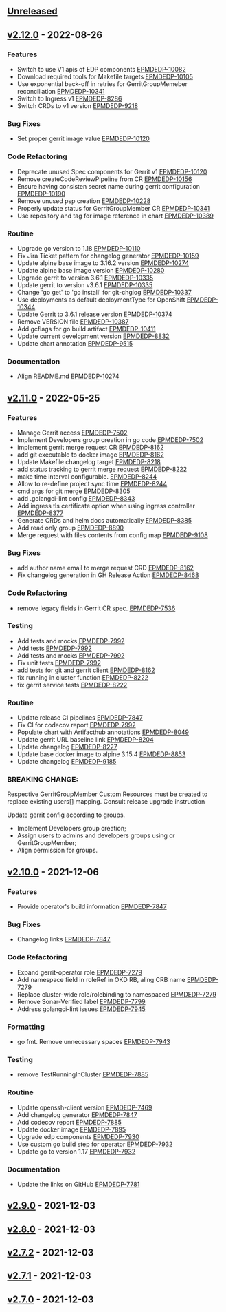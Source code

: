<a name="unreleased"></a>
## [Unreleased]


<a name="v2.12.0"></a>
## [v2.12.0] - 2022-08-26
### Features

- Switch to use V1 apis of EDP components [EPMDEDP-10082](https://jiraeu.epam.com/browse/EPMDEDP-10082)
- Download required tools for Makefile targets [EPMDEDP-10105](https://jiraeu.epam.com/browse/EPMDEDP-10105)
- Use exponential back-off in retries for GerritGroupMemeber reconciliation [EPMDEDP-10341](https://jiraeu.epam.com/browse/EPMDEDP-10341)
- Switch to Ingress v1 [EPMDEDP-8286](https://jiraeu.epam.com/browse/EPMDEDP-8286)
- Switch CRDs to v1 version [EPMDEDP-9218](https://jiraeu.epam.com/browse/EPMDEDP-9218)

### Bug Fixes

- Set proper gerrit image value [EPMDEDP-10120](https://jiraeu.epam.com/browse/EPMDEDP-10120)

### Code Refactoring

- Deprecate unused Spec components for Gerrit v1 [EPMDEDP-10120](https://jiraeu.epam.com/browse/EPMDEDP-10120)
- Remove createCodeReviewPipeline from CR [EPMDEDP-10156](https://jiraeu.epam.com/browse/EPMDEDP-10156)
- Ensure having consisten secret name during gerrit configuration [EPMDEDP-10190](https://jiraeu.epam.com/browse/EPMDEDP-10190)
- Remove unused psp creation [EPMDEDP-10228](https://jiraeu.epam.com/browse/EPMDEDP-10228)
- Properly update status for GerritGroupMember CR [EPMDEDP-10341](https://jiraeu.epam.com/browse/EPMDEDP-10341)
- Use repository and tag for image reference in chart [EPMDEDP-10389](https://jiraeu.epam.com/browse/EPMDEDP-10389)

### Routine

- Upgrade go version to 1.18 [EPMDEDP-10110](https://jiraeu.epam.com/browse/EPMDEDP-10110)
- Fix Jira Ticket pattern for changelog generator [EPMDEDP-10159](https://jiraeu.epam.com/browse/EPMDEDP-10159)
- Update alpine base image to 3.16.2 version [EPMDEDP-10274](https://jiraeu.epam.com/browse/EPMDEDP-10274)
- Update alpine base image version [EPMDEDP-10280](https://jiraeu.epam.com/browse/EPMDEDP-10280)
- Upgrade gerrit to version 3.6.1 [EPMDEDP-10335](https://jiraeu.epam.com/browse/EPMDEDP-10335)
- Update gerrit to version v3.6.1 [EPMDEDP-10335](https://jiraeu.epam.com/browse/EPMDEDP-10335)
- Change 'go get' to 'go install' for git-chglog [EPMDEDP-10337](https://jiraeu.epam.com/browse/EPMDEDP-10337)
- Use deployments as default deploymentType for OpenShift [EPMDEDP-10344](https://jiraeu.epam.com/browse/EPMDEDP-10344)
- Update Gerrit to 3.6.1 release version [EPMDEDP-10374](https://jiraeu.epam.com/browse/EPMDEDP-10374)
- Remove VERSION file [EPMDEDP-10387](https://jiraeu.epam.com/browse/EPMDEDP-10387)
- Add gcflags for go build artifact [EPMDEDP-10411](https://jiraeu.epam.com/browse/EPMDEDP-10411)
- Update current development version [EPMDEDP-8832](https://jiraeu.epam.com/browse/EPMDEDP-8832)
- Update chart annotation [EPMDEDP-9515](https://jiraeu.epam.com/browse/EPMDEDP-9515)

### Documentation

- Align README.md [EPMDEDP-10274](https://jiraeu.epam.com/browse/EPMDEDP-10274)


<a name="v2.11.0"></a>
## [v2.11.0] - 2022-05-25
### Features

- Manage Gerrit access [EPMDEDP-7502](https://jiraeu.epam.com/browse/EPMDEDP-7502)
- Implement Developers group creation in go code [EPMDEDP-7502](https://jiraeu.epam.com/browse/EPMDEDP-7502)
- implement gerrit merge request CR [EPMDEDP-8162](https://jiraeu.epam.com/browse/EPMDEDP-8162)
- add git executable to docker image [EPMDEDP-8162](https://jiraeu.epam.com/browse/EPMDEDP-8162)
- Update Makefile changelog target [EPMDEDP-8218](https://jiraeu.epam.com/browse/EPMDEDP-8218)
- add status tracking to gerrit merge request [EPMDEDP-8222](https://jiraeu.epam.com/browse/EPMDEDP-8222)
- make time interval configurable. [EPMDEDP-8244](https://jiraeu.epam.com/browse/EPMDEDP-8244)
- Allow to re-define project sync time [EPMDEDP-8244](https://jiraeu.epam.com/browse/EPMDEDP-8244)
- cmd args for git merge [EPMDEDP-8305](https://jiraeu.epam.com/browse/EPMDEDP-8305)
- add .golangci-lint config [EPMDEDP-8343](https://jiraeu.epam.com/browse/EPMDEDP-8343)
- Add ingress tls certificate option when using ingress controller [EPMDEDP-8377](https://jiraeu.epam.com/browse/EPMDEDP-8377)
- Generate CRDs and helm docs automatically [EPMDEDP-8385](https://jiraeu.epam.com/browse/EPMDEDP-8385)
- Add read only group [EPMDEDP-8890](https://jiraeu.epam.com/browse/EPMDEDP-8890)
- Merge request with files contents from config map [EPMDEDP-9108](https://jiraeu.epam.com/browse/EPMDEDP-9108)

### Bug Fixes

- add author name email to merge request CRD [EPMDEDP-8162](https://jiraeu.epam.com/browse/EPMDEDP-8162)
- Fix changelog generation in GH Release Action [EPMDEDP-8468](https://jiraeu.epam.com/browse/EPMDEDP-8468)

### Code Refactoring

- remove legacy fields in Gerrit CR spec. [EPMDEDP-7536](https://jiraeu.epam.com/browse/EPMDEDP-7536)

### Testing

- Add tests and mocks [EPMDEDP-7992](https://jiraeu.epam.com/browse/EPMDEDP-7992)
- Add tests [EPMDEDP-7992](https://jiraeu.epam.com/browse/EPMDEDP-7992)
- Add tests and mocks [EPMDEDP-7992](https://jiraeu.epam.com/browse/EPMDEDP-7992)
- Fix unit tests [EPMDEDP-7992](https://jiraeu.epam.com/browse/EPMDEDP-7992)
- add tests for git and gerrit client [EPMDEDP-8162](https://jiraeu.epam.com/browse/EPMDEDP-8162)
- fix running in cluster function [EPMDEDP-8222](https://jiraeu.epam.com/browse/EPMDEDP-8222)
- fix gerrit service tests [EPMDEDP-8222](https://jiraeu.epam.com/browse/EPMDEDP-8222)

### Routine

- Update release CI pipelines [EPMDEDP-7847](https://jiraeu.epam.com/browse/EPMDEDP-7847)
- Fix CI for codecov report [EPMDEDP-7992](https://jiraeu.epam.com/browse/EPMDEDP-7992)
- Populate chart with Artifacthub annotations [EPMDEDP-8049](https://jiraeu.epam.com/browse/EPMDEDP-8049)
- Update gerrit URL baseline link [EPMDEDP-8204](https://jiraeu.epam.com/browse/EPMDEDP-8204)
- Update changelog [EPMDEDP-8227](https://jiraeu.epam.com/browse/EPMDEDP-8227)
- Update base docker image to alpine 3.15.4 [EPMDEDP-8853](https://jiraeu.epam.com/browse/EPMDEDP-8853)
- Update changelog [EPMDEDP-9185](https://jiraeu.epam.com/browse/EPMDEDP-9185)

### BREAKING CHANGE:


Respective GerritGroupMember Custom Resources must be created to replace existing users[] mapping. Consult release upgrade instruction

Update gerrit config according to groups.

* Implement Developers group creation;
* Assign users to admins and developers groups using cr GerritGroupMember;
* Align permission for groups.


<a name="v2.10.0"></a>
## [v2.10.0] - 2021-12-06
### Features

- Provide operator's build information [EPMDEDP-7847](https://jiraeu.epam.com/browse/EPMDEDP-7847)

### Bug Fixes

- Changelog links [EPMDEDP-7847](https://jiraeu.epam.com/browse/EPMDEDP-7847)

### Code Refactoring

- Expand gerrit-operator role [EPMDEDP-7279](https://jiraeu.epam.com/browse/EPMDEDP-7279)
- Add namespace field in roleRef in OKD RB, aling CRB name [EPMDEDP-7279](https://jiraeu.epam.com/browse/EPMDEDP-7279)
- Replace cluster-wide role/rolebinding to namespaced [EPMDEDP-7279](https://jiraeu.epam.com/browse/EPMDEDP-7279)
- Remove Sonar-Verified label [EPMDEDP-7799](https://jiraeu.epam.com/browse/EPMDEDP-7799)
- Address golangci-lint issues [EPMDEDP-7945](https://jiraeu.epam.com/browse/EPMDEDP-7945)

### Formatting

- go fmt. Remove unnecessary spaces [EPMDEDP-7943](https://jiraeu.epam.com/browse/EPMDEDP-7943)

### Testing

- remove TestRunningInCluster [EPMDEDP-7885](https://jiraeu.epam.com/browse/EPMDEDP-7885)

### Routine

- Update openssh-client version [EPMDEDP-7469](https://jiraeu.epam.com/browse/EPMDEDP-7469)
- Add changelog generator [EPMDEDP-7847](https://jiraeu.epam.com/browse/EPMDEDP-7847)
- Add codecov report [EPMDEDP-7885](https://jiraeu.epam.com/browse/EPMDEDP-7885)
- Update docker image [EPMDEDP-7895](https://jiraeu.epam.com/browse/EPMDEDP-7895)
- Upgrade edp components [EPMDEDP-7930](https://jiraeu.epam.com/browse/EPMDEDP-7930)
- Use custom go build step for operator [EPMDEDP-7932](https://jiraeu.epam.com/browse/EPMDEDP-7932)
- Update go to version 1.17 [EPMDEDP-7932](https://jiraeu.epam.com/browse/EPMDEDP-7932)

### Documentation

- Update the links on GitHub [EPMDEDP-7781](https://jiraeu.epam.com/browse/EPMDEDP-7781)


<a name="v2.9.0"></a>
## [v2.9.0] - 2021-12-03

<a name="v2.8.0"></a>
## [v2.8.0] - 2021-12-03

<a name="v2.7.2"></a>
## [v2.7.2] - 2021-12-03

<a name="v2.7.1"></a>
## [v2.7.1] - 2021-12-03

<a name="v2.7.0"></a>
## [v2.7.0] - 2021-12-03

[Unreleased]: https://github.com/epam/edp-gerrit-operator/compare/v2.12.0...HEAD
[v2.12.0]: https://github.com/epam/edp-gerrit-operator/compare/v2.11.0...v2.12.0
[v2.11.0]: https://github.com/epam/edp-gerrit-operator/compare/v2.10.0...v2.11.0
[v2.10.0]: https://github.com/epam/edp-gerrit-operator/compare/v2.9.0...v2.10.0
[v2.9.0]: https://github.com/epam/edp-gerrit-operator/compare/v2.8.0...v2.9.0
[v2.8.0]: https://github.com/epam/edp-gerrit-operator/compare/v2.7.2...v2.8.0
[v2.7.2]: https://github.com/epam/edp-gerrit-operator/compare/v2.7.1...v2.7.2
[v2.7.1]: https://github.com/epam/edp-gerrit-operator/compare/v2.7.0...v2.7.1
[v2.7.0]: https://github.com/epam/edp-gerrit-operator/compare/v2.3.0-73...v2.7.0
